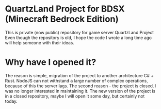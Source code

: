 # QuartzLand Project for BDSX (Minecraft Bedrock Edition)
This is private (now public) repository for game server QuartzLand Project
Even though the repository is old, I hope the code I wrote a long time ago will help someone with their ideas.

# Why have I opened it?
The reason is simple, migration of the project to another architecture C# + Rust. 
NodeJS can not withstand a large number of complex operations, because of this the server lags. The second reason - the project is closed. 
I was no longer interested in maintaining it. The new version of the project is in a closed repository, maybe I will open it some day, but certainly not today.
